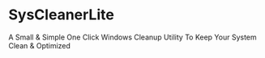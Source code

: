 # SysCleanerLite
A Small &amp; Simple One Click Windows Cleanup Utility To Keep Your System Clean &amp; Optimized
